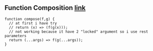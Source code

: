 ## Function Composition [link](https://www.codewars.com/kata/5421c6a2dda52688f6000af8/train/javascript)

```TS
function compose(f,g) {
  // at first i have try
  // return (x) => (f(g(x)));
  // not working because it have 2 "locked" argument so i use rest parameters
  return (...args) => f(g(...args));
}
```
## 